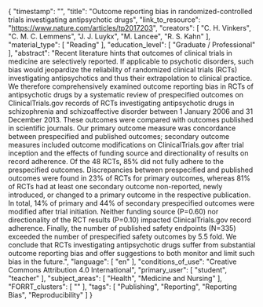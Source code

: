 {
    "timestamp": "",
    "title": "Outcome reporting bias in randomized-controlled trials investigating antipsychotic drugs",
    "link_to_resource": "https://www.nature.com/articles/tp2017203",
    "creators": [
        "C. H. Vinkers",
        "C. M. C. Lemmens",
        "J. J. Luykx",
        "M. Lancee",
        "R. S. Kahn"
    ],
    "material_type": [
        "Reading"
    ],
    "education_level": [
        "Graduate / Professional"
    ],
    "abstract": "Recent literature hints that outcomes of clinical trials in medicine are selectively reported. If applicable to psychotic disorders, such bias would jeopardize the reliability of randomized clinical trials (RCTs) investigating antipsychotics and thus their extrapolation to clinical practice. We therefore comprehensively examined outcome reporting bias in RCTs of antipsychotic drugs by a systematic review of prespecified outcomes on ClinicalTrials.gov records of RCTs investigating antipsychotic drugs in schizophrenia and schizoaffective disorder between 1 January 2006 and 31 December 2013. These outcomes were compared with outcomes published in scientific journals. Our primary outcome measure was concordance between prespecified and published outcomes; secondary outcome measures included outcome modifications on ClinicalTrials.gov after trial inception and the effects of funding source and directionality of results on record adherence. Of the 48 RCTs, 85% did not fully adhere to the prespecified outcomes. Discrepancies between prespecified and published outcomes were found in 23% of RCTs for primary outcomes, whereas 81% of RCTs had at least one secondary outcome non-reported, newly introduced, or changed to a primary outcome in the respective publication. In total, 14% of primary and 44% of secondary prespecified outcomes were modified after trial initiation. Neither funding source (P=0.60) nor directionality of the RCT results (P=0.10) impacted ClinicalTrials.gov record adherence. Finally, the number of published safety endpoints (N=335) exceeded the number of prespecified safety outcomes by 5.5 fold. We conclude that RCTs investigating antipsychotic drugs suffer from substantial outcome reporting bias and offer suggestions to both monitor and limit such bias in the future.",
    "language": [
        "en"
    ],
    "conditions_of_use": "Creative Commons Attribution 4.0 International",
    "primary_user": [
        "student",
        "teacher"
    ],
    "subject_areas": [
        "Health",
        "Medicine and Nursing"
    ],
    "FORRT_clusters": [
        ""
    ],
    "tags": [
        "Publishing",
        "Reporting",
        "Reporting Bias",
        "Reproducibility"
    ]
}